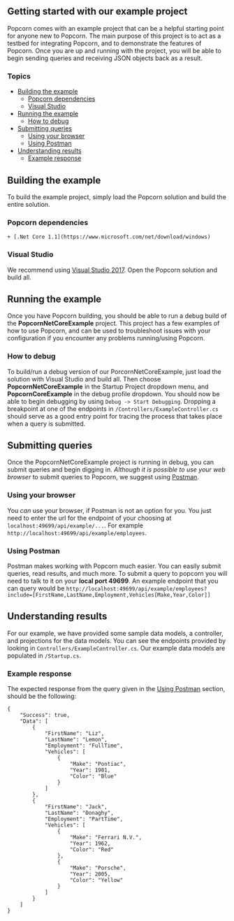 ## Getting started with our example project
Popcorn comes with an example project that can be a helpful starting point for anyone new to Popcorn. 
The main purpose of this project is to act as a testbed for integrating Popcorn, 
and to demonstrate the features of Popcorn. Once you are up and running with the project, 
you will be able to begin sending queries and receiving JSON objects back as a result.

### Topics
+ [Building the example](#building-the-example)
  + [Popcorn dependencies](#popcorn-dependencies)
  + [Visual Studio](#visual-studio)
+ [Running the example](#running-the-example)
  + [How to debug](#how-to-debug)
+ [Submitting queries](#submitting-queries)
  + [Using your browser](#using-your-browser)
  + [Using Postman](#using-postman)
+ [Understanding results](#understanding-results)
  + [Example response](#example-response)


<a name="building-the-example"></a>
## Building the example
To build the example project, simply load the Popcorn solution and build the entire solution.
<a name="popcorn=dependencies"></a>
### Popcorn dependencies
    + [.Net Core 1.1](https://www.microsoft.com/net/download/windows)
<a name="visual-studio"></a>
### Visual Studio
We recommend using [Visual Studio 2017](https://www.visualstudio.com/downloads/). Open the Popcorn solution and build all.
<a name="running-the-example"></a>
## Running the example
Once you have Popcorn building, you should be able to run a debug build of the **PopcornNetCoreExample** project. 
This project has a few examples of how to use Popcorn, and can be used to troubleshoot issues with your configuration if you encounter any problems running/using Popcorn.
<a name="how-to-debug"></a>
### How to debug
To build/run a debug version of our PorcornNetCoreExample, just load the solution with Visual Studio and build all. 
Then choose **PopcornNetCoreExample** in the Startup Project dropdown menu, and **PopcornCoreExample** in the debug profile dropdown. 
You should now be able to begin debugging by using `Debug -> Start Debugging`. Dropping a breakpoint at one of the endpoints in `/Controllers/ExampleController.cs` 
should serve as a good entry point for tracing the process that takes place when a query is submitted.
<a name="submitting-queries"></a>
## Submitting queries
Once the PopcornNetCoreExample project is running in debug, you can submit queries and begin digging in. 
_Although it is possible to use your web browser_ to submit queries to Popcorn, we suggest using [Postman](#using-postman).
<a name="using-your-browser"></a>
### Using your browser
You _can_ use your browser, if Postman is not an option for you. 
You just need to enter the url for the endpoint of your choosing at ```localhost:49699/api/example/...```. 
For example ```http://localhost:49699/api/example/employees```.
<a name="using-postman"></a>
### Using Postman
Postman makes working with Popcorn much easier. You can easily submit queries, read results, and much more. 
To submit a query to popcorn you will need to talk to it on your **local port 49699**. An example endpoint that you can query would be 
```http://localhost:49699/api/example/employees?include=[FirstName,LastName,Employment,Vehicles[Make,Year,Color]]```
<a name="understanding-results"></a>
## Understanding results
For our example, we have provided some sample data models, a controller, and projections for the data models. 
You can see the endpoints provided by looking in `Controllers/ExampleController.cs`. Our example data models are populated in `/Startup.cs`. 
<a name="example-response"></a>
### Example response 
The expected response from the query given in the [Using Postman](#using-postman) section, should be the following:
```
{
    "Success": true,
    "Data": [
        {
            "FirstName": "Liz",
            "LastName": "Lemon",
            "Employment": "FullTime",
            "Vehicles": [
                {
                    "Make": "Pontiac",
                    "Year": 1981,
                    "Color": "Blue"
                }
            ]
        },
        {
            "FirstName": "Jack",
            "LastName": "Donaghy",
            "Employment": "PartTime",
            "Vehicles": [
                {
                    "Make": "Ferrari N.V.",
                    "Year": 1962,
                    "Color": "Red"
                },
                {
                    "Make": "Porsche",
                    "Year": 2005,
                    "Color": "Yellow"
                }
            ]
        }
    ]
}
```

